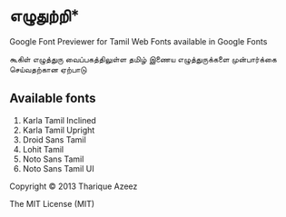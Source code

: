 எழுதுற்றி*
==========

Google Font Previewer for Tamil Web Fonts available in Google Fonts

கூகிள் எழுத்துரு வைப்பகத்திலுள்ள தமிழ் இணைய எழுத்துருக்களை முன்பார்க்கை செய்வதற்கான ஏற்பாடு

Available fonts
---------------
1. Karla Tamil Inclined
2. Karla Tamil Upright
3. Droid Sans Tamil
4. Lohit Tamil
5. Noto Sans Tamil
6. Noto Sans Tamil UI

Copyright &copy; 2013 Tharique Azeez

The MIT License (MIT)
